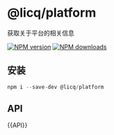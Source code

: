 # @licq/platform

获取关于平台的相关信息

[![NPM version][npm-image]][npm-url] [![NPM downloads][download-image]][download-url]

[npm-image]: http://img.shields.io/npm/v/@licq/platform.svg?style=flat-square
[npm-url]: http://npmjs.org/package/@licq/platform
[download-image]: https://img.shields.io/npm/dm/@licq/platform.svg?style=flat-square
[download-url]: https://npmjs.org/package/@licq/platform

## 安装

```js
npm i --save-dev @licq/platform
```

## API

{{API}}
